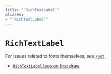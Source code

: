 ```yaml
---
title: "`RichTextLabel`"
aliases:
- "`RichTextLabel`"
---
```


# `RichTextLabel`

For issues related to fonts themselves, see [`Font`](godot-font.md).

- [`RichTextLabel` lags on first draw](godot-rich-text-label-first-draw-lag.md)

